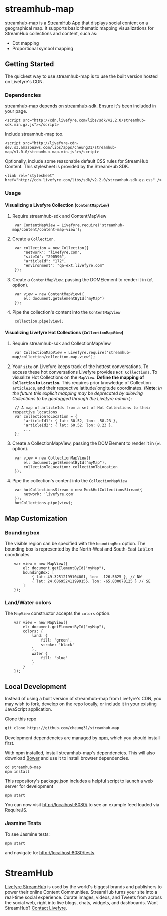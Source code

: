 # streamhub-map

streamhub-map is a [StreamHub App](http://apps.livefyre.com) that displays social content on a geographical map. It supports basic thematic mapping visualizations for StreamHub collections and content, such as:

* Dot mapping
* Proportional symbol mapping

## Getting Started

The quickest way to use streamhub-map is to use the built version hosted on Livefyre's CDN.

### Dependencies

streamhub-map depends on [streamhub-sdk](https://github.com/livefyre/streamhub-sdk). Ensure it's been included in your page.

	<script src="http://cdn.livefyre.com/libs/sdk/v2.2.0/streamhub-sdk.min.gz.js"></script>

Include streamhub-map too.

	<script src="http://livefyre-cdn-dev.s3.amazonaws.com/libs/apps/cheung31/streamhub-map/v1.0.0/streamhub-map.min.js"></script>
	
Optionally, include some reasonable default CSS rules for StreamHub Content. This stylesheet is provided by the StreamHub SDK.

    <link rel="stylesheet" href="http://cdn.livefyre.com/libs/sdk/v2.2.0/streamhub-sdk.gz.css" />

### Usage
#### Visualizing a Livefyre Collection (```ContentMapView```)
1. Require streamhub-sdk and ContentMapView

        var ContentMapView = Livefyre.require('streamhub-map/content/content-map-view');
        
1. Create a ```Collection```.

        var collection = new Collection({
            "network": "livefyre.com",
            "siteId": "290596",
            "articleId": "172",
            "environment": "qa-ext.livefyre.com"
        });
        
1. Create a ```ContentMapView```, passing the DOMElement to render it in (```el``` option).

        var view = new ContentMapView({
        	el: document.getElementById("myMap")
    	});
    
1. Pipe the collection's content into the ```ContentMapView```

        collection.pipe(view);

#### Visualizing Livefyre Hot Collections (```CollectionMapView```)

1. Require streamhub-sdk and CollectionMapView

        var CollectionMapView = Livefyre.require('streamhub-map/collection/collection-map-view');
    
1. Your ```site``` on Livefyre keeps track of the hottest conversations. To access these hot conversations Livefyre provides ```Hot Collections```. To visualize Hot Collections on the ```MapView```. **Define the mapping of ```Collection``` to ```Location```.** This requires prior knowledge of Collection ```articleId```s, and their respective latitude/longitude coordinates. (**Note**: *In the future this explicit mapping may be deprecated by allowing Collections to be geotagged through the Livefyre admin.*):
    
        // A map of articleIds from a set of Hot Collections to their respective locations
        var collectionToLocation = {
        	'articleId1': { lat: 30.52, lon: -58.23 },
        	'articleId2': { lat: 60.52, lon: 8.23 },
        	...
        };
        
1. Create a CollectionMapView, passing the DOMElement to render it in (```el``` option).

        var view = new CollectionMapView({
        	el: document.getElementById("myMap"),
        	collectionToLocation: collectionToLocation
    	});
    
1. Pipe the collection's content into the ```CollectionMapView```

        var hotCollectionsStream = new MockHotCollectionsStream({
            network: 'livefyre.com'
        });
        hotCollections.pipe(view);
        
## Map Customization
### Bounding box
The visible region can be specified with  the ```boundingBox``` option. The bounding box is represented by the North-West and South-East Lat/Lon coordinates.

        var view = new MapView({
            el: document.getElementById("myMap"),
            boundingBox: [
                { lat: 49.32512199104001, lon: -126.5625 }, // NW
                { lat: 24.686952411999155, lon: -65.830078125 } // SE
            ]
        });

### Land/Water colors

The ```MapView``` constructor accepts the ```colors``` option.

        var view = new MapView({
            el: document.getElementById("myMap"),
            colors: {
                land: {
                    fill: 'green',
                    stroke: 'black'
                },
                water {
               	    fill: 'blue'
                }
            }
        });

## Local Development

Instead of using a built version of streamhub-map from Livefyre's CDN, you may wish to fork, develop on the repo locally, or include it in your existing JavaScript application.

Clone this repo

    git clone https://github.com/cheung31/streamhub-map

Development dependencies are managed by [npm](https://github.com/isaacs/npm), which you should install first.

With npm installed, install streamhub-map's dependencies. This will also download [Bower](https://github.com/bower/bower) and use it to install browser dependencies.

    cd streamhub-map
    npm install

This repository's package.json includes a helpful script to launch a web server for development

    npm start

You can now visit [http://localhost:8080/](http://localhost:8080/) to see an example feed loaded via RequireJS.

### Jasmine Tests
To see Jasmine tests:

    npm start
    
and navigate to: [http://localhost:8080/tests](http://localhost:8080/tests).

# StreamHub

[Livefyre StreamHub](http://www.livefyre.com/streamhub/) is used by the world's biggest brands and publishers to power their online Content Communities. StreamHub turns your site into a real-time social experience. Curate images, videos, and Tweets from across the social web, right into live blogs, chats, widgets, and dashboards. Want StreamHub? [Contact Livefyre](http://www.livefyre.com/contact/).
